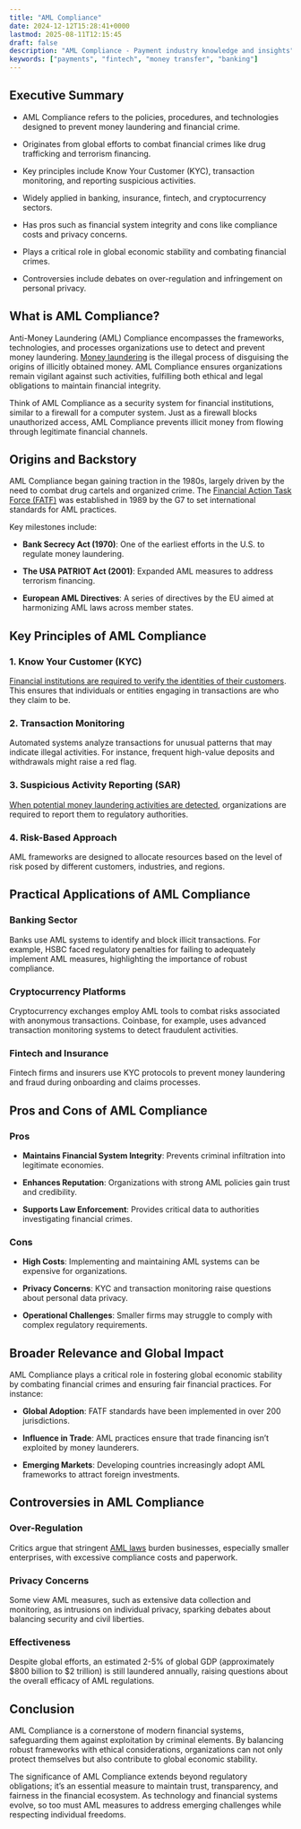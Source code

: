 ```yaml
---
title: "AML Compliance"
date: 2024-12-12T15:28:41+0000
lastmod: 2025-08-11T12:15:45
draft: false
description: "AML Compliance - Payment industry knowledge and insights"
keywords: ["payments", "fintech", "money transfer", "banking"]
---
```


## Executive Summary

- AML Compliance refers to the policies, procedures, and technologies designed to prevent money laundering and financial crime.

- Originates from global efforts to combat financial crimes like drug trafficking and terrorism financing.

- Key principles include Know Your Customer (KYC), transaction monitoring, and reporting suspicious activities.

- Widely applied in banking, insurance, fintech, and cryptocurrency sectors.

- Has pros such as financial system integrity and cons like compliance costs and privacy concerns.

- Plays a critical role in global economic stability and combating financial crimes.

- Controversies include debates on over-regulation and infringement on personal privacy.

## What is AML Compliance?

Anti-Money Laundering (AML) Compliance encompasses the frameworks, technologies, and processes organizations use to detect and prevent money laundering. [Money laundering](https://faisalkhanllc.xyz/resources/payments-wiki/m/money-laundering/) is the illegal process of disguising the origins of illicitly obtained money. AML Compliance ensures organizations remain vigilant against such activities, fulfilling both ethical and legal obligations to maintain financial integrity.

Think of AML Compliance as a security system for financial institutions, similar to a firewall for a computer system. Just as a firewall blocks unauthorized access, AML Compliance prevents illicit money from flowing through legitimate financial channels.

## Origins and Backstory

AML Compliance began gaining traction in the 1980s, largely driven by the need to combat drug cartels and organized crime. The [Financial Action Task Force (FATF)](https://faisalkhanllc.xyz/resources/payments-wiki/f/fatf/) was established in 1989 by the G7 to set international standards for AML practices.

Key milestones include:

- **Bank Secrecy Act (1970)**: One of the earliest efforts in the U.S. to regulate money laundering.

- **The USA PATRIOT Act (2001)**: Expanded AML measures to address terrorism financing.

- **European AML Directives**: A series of directives by the EU aimed at harmonizing AML laws across member states.

## Key Principles of AML Compliance

### 1. Know Your Customer (KYC)

[Financial institutions are required to verify the identities of their customers](https://faisalkhanllc.xyz/resources/payments-wiki/k/know-your-customer-kyc/). This ensures that individuals or entities engaging in transactions are who they claim to be.

### 2. Transaction Monitoring

Automated systems analyze transactions for unusual patterns that may indicate illegal activities. For instance, frequent high-value deposits and withdrawals might raise a red flag.

### 3. Suspicious Activity Reporting (SAR)

[When potential money laundering activities are detected](https://faisalkhanllc.xyz/resources/payments-wiki/s/suspicious-activity-report-sar/), organizations are required to report them to regulatory authorities.

### 4. Risk-Based Approach

AML frameworks are designed to allocate resources based on the level of risk posed by different customers, industries, and regions.

## Practical Applications of AML Compliance

### Banking Sector

Banks use AML systems to identify and block illicit transactions. For example, HSBC faced regulatory penalties for failing to adequately implement AML measures, highlighting the importance of robust compliance.

### Cryptocurrency Platforms

Cryptocurrency exchanges employ AML tools to combat risks associated with anonymous transactions. Coinbase, for example, uses advanced transaction monitoring systems to detect fraudulent activities.

### Fintech and Insurance

Fintech firms and insurers use KYC protocols to prevent money laundering and fraud during onboarding and claims processes.

## Pros and Cons of AML Compliance

### Pros

- **Maintains Financial System Integrity**: Prevents criminal infiltration into legitimate economies.

- **Enhances Reputation**: Organizations with strong AML policies gain trust and credibility.

- **Supports Law Enforcement**: Provides critical data to authorities investigating financial crimes.

### Cons

- **High Costs**: Implementing and maintaining AML systems can be expensive for organizations.

- **Privacy Concerns**: KYC and transaction monitoring raise questions about personal data privacy.

- **Operational Challenges**: Smaller firms may struggle to comply with complex regulatory requirements.

## Broader Relevance and Global Impact

AML Compliance plays a critical role in fostering global economic stability by combating financial crimes and ensuring fair financial practices. For instance:

- **Global Adoption**: FATF standards have been implemented in over 200 jurisdictions.

- **Influence in Trade**: AML practices ensure that trade financing isn’t exploited by money launderers.

- **Emerging Markets**: Developing countries increasingly adopt AML frameworks to attract foreign investments.

## Controversies in AML Compliance

### Over-Regulation

Critics argue that stringent [AML laws](https://faisalkhanllc.xyz/resources/payments-wiki/a/aml-law/) burden businesses, especially smaller enterprises, with excessive compliance costs and paperwork.

### Privacy Concerns

Some view AML measures, such as extensive data collection and monitoring, as intrusions on individual privacy, sparking debates about balancing security and civil liberties.

### Effectiveness

Despite global efforts, an estimated 2-5% of global GDP (approximately $800 billion to $2 trillion) is still laundered annually, raising questions about the overall efficacy of AML regulations.

## Conclusion

AML Compliance is a cornerstone of modern financial systems, safeguarding them against exploitation by criminal elements. By balancing robust frameworks with ethical considerations, organizations can not only protect themselves but also contribute to global economic stability.

The significance of AML Compliance extends beyond regulatory obligations; it’s an essential measure to maintain trust, transparency, and fairness in the financial ecosystem. As technology and financial systems evolve, so too must AML measures to address emerging challenges while respecting individual freedoms.